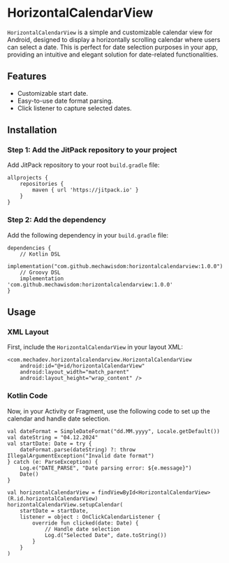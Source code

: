 # HorizontalCalendarView

`HorizontalCalendarView` is a simple and customizable calendar view for Android, designed to display a horizontally scrolling calendar where users can select a date. This is perfect for date selection purposes in your app, providing an intuitive and elegant solution for date-related functionalities.

## Features
- Customizable start date.
- Easy-to-use date format parsing.
- Click listener to capture selected dates.

## Installation

### Step 1: Add the JitPack repository to your project

Add JitPack repository to your root `build.gradle` file:

```
allprojects {
    repositories {
        maven { url 'https://jitpack.io' }
    }
}
```

### Step 2: Add the dependency

Add the following dependency in your `build.gradle` file:

```
dependencies {
    // Kotlin DSL 
    implementation("com.github.mechawisdom:horizontalcalendarview:1.0.0")
    // Groovy DSL
    implementation 'com.github.mechawisdom:horizontalcalendarview:1.0.0'
}
```

## Usage

### XML Layout

First, include the `HorizontalCalendarView` in your layout XML:

```
<com.mechadev.horizontalcalendarview.HorizontalCalendarView
    android:id="@+id/horizontalCalendarView"
    android:layout_width="match_parent"
    android:layout_height="wrap_content" />
```

### Kotlin Code

Now, in your Activity or Fragment, use the following code to set up the calendar and handle date selection.

```
val dateFormat = SimpleDateFormat("dd.MM.yyyy", Locale.getDefault())
val dateString = "04.12.2024"
val startDate: Date = try {
    dateFormat.parse(dateString) ?: throw IllegalArgumentException("Invalid date format")
} catch (e: ParseException) {
    Log.e("DATE_PARSE", "Date parsing error: ${e.message}")
    Date()
}

val horizontalCalendarView = findViewById<HorizontalCalendarView>(R.id.horizontalCalendarView)
horizontalCalendarView.setupCalendar(
    startDate = startDate,
    listener = object : OnClickCalendarListener {
        override fun clicked(date: Date) {
            // Handle date selection
            Log.d("Selected Date", date.toString())
        }
    }
)
```
